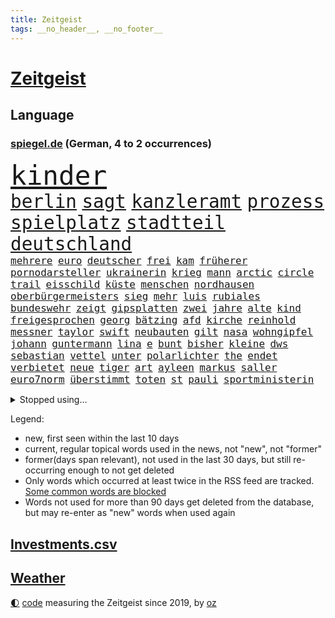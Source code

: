 ```yaml
---
title: Zeitgeist
tags: __no_header__, __no_footer__
---
```


# [Zeitgeist](https://oliz.io/zeitgeist/)

## Language

<h3><a href="https://www.spiegel.de" target="_blank">spiegel.de</a> (German, 4 to 2 occurrences)</h3>
<p style="font-family:monospace">
<span style="font-size:32pt"><a href="news_links.html#kinder" class="current">kinder</a></span>
<br>
<span style="font-size:22pt"><a href="news_links.html#berlin" class="current">berlin</a></span>
<span style="font-size:22pt"><a href="news_links.html#sagt" class="current">sagt</a></span>
<span style="font-size:22pt"><a href="news_links.html#kanzleramt" class="current">kanzleramt</a></span>
<span style="font-size:22pt"><a href="news_links.html#prozess" class="current">prozess</a></span>
<span style="font-size:22pt"><a href="news_links.html#spielplatz" class="current">spielplatz</a></span>
<span style="font-size:22pt"><a href="news_links.html#stadtteil" class="current">stadtteil</a></span>
<span style="font-size:22pt"><a href="news_links.html#deutschland" class="current">deutschland</a></span>
<br>
<span style="font-size:12pt"><a href="news_links.html#mehrere" class="current">mehrere</a></span>
<span style="font-size:12pt"><a href="news_links.html#euro" class="current">euro</a></span>
<span style="font-size:12pt"><a href="news_links.html#deutscher" class="current">deutscher</a></span>
<span style="font-size:12pt"><a href="news_links.html#frei" class="current">frei</a></span>
<span style="font-size:12pt"><a href="news_links.html#kam" class="current">kam</a></span>
<span style="font-size:12pt"><a href="news_links.html#früherer" class="current">früherer</a></span>
<span style="font-size:12pt"><a href="news_links.html#pornodarsteller" class="new">pornodarsteller</a></span>
<span style="font-size:12pt"><a href="news_links.html#ukrainerin" class="current">ukrainerin</a></span>
<span style="font-size:12pt"><a href="news_links.html#krieg" class="current">krieg</a></span>
<span style="font-size:12pt"><a href="news_links.html#mann" class="current">mann</a></span>
<span style="font-size:12pt"><a href="news_links.html#arctic" class="new">arctic</a></span>
<span style="font-size:12pt"><a href="news_links.html#circle" class="new">circle</a></span>
<span style="font-size:12pt"><a href="news_links.html#trail" class="new">trail</a></span>
<span style="font-size:12pt"><a href="news_links.html#eisschild" class="new">eisschild</a></span>
<span style="font-size:12pt"><a href="news_links.html#küste" class="current">küste</a></span>
<span style="font-size:12pt"><a href="news_links.html#menschen" class="current">menschen</a></span>
<span style="font-size:12pt"><a href="news_links.html#nordhausen" class="current">nordhausen</a></span>
<span style="font-size:12pt"><a href="news_links.html#oberbürgermeisters" class="new">oberbürgermeisters</a></span>
<span style="font-size:12pt"><a href="news_links.html#sieg" class="current">sieg</a></span>
<span style="font-size:12pt"><a href="news_links.html#mehr" class="current">mehr</a></span>
<span style="font-size:12pt"><a href="news_links.html#luis" class="current">luis</a></span>
<span style="font-size:12pt"><a href="news_links.html#rubiales" class="current">rubiales</a></span>
<span style="font-size:12pt"><a href="news_links.html#bundeswehr" class="current">bundeswehr</a></span>
<span style="font-size:12pt"><a href="news_links.html#zeigt" class="current">zeigt</a></span>
<span style="font-size:12pt"><a href="news_links.html#gipsplatten" class="new">gipsplatten</a></span>
<span style="font-size:12pt"><a href="news_links.html#zwei" class="current">zwei</a></span>
<span style="font-size:12pt"><a href="news_links.html#jahre" class="current">jahre</a></span>
<span style="font-size:12pt"><a href="news_links.html#alte" class="current">alte</a></span>
<span style="font-size:12pt"><a href="news_links.html#kind" class="current">kind</a></span>
<span style="font-size:12pt"><a href="news_links.html#freigesprochen" class="current">freigesprochen</a></span>
<span style="font-size:12pt"><a href="news_links.html#georg" class="current">georg</a></span>
<span style="font-size:12pt"><a href="news_links.html#bätzing" class="new">bätzing</a></span>
<span style="font-size:12pt"><a href="news_links.html#afd" class="current">afd</a></span>
<span style="font-size:12pt"><a href="news_links.html#kirche" class="current">kirche</a></span>
<span style="font-size:12pt"><a href="news_links.html#reinhold" class="current">reinhold</a></span>
<span style="font-size:12pt"><a href="news_links.html#messner" class="new">messner</a></span>
<span style="font-size:12pt"><a href="news_links.html#taylor" class="current">taylor</a></span>
<span style="font-size:12pt"><a href="news_links.html#swift" class="current">swift</a></span>
<span style="font-size:12pt"><a href="news_links.html#neubauten" class="current">neubauten</a></span>
<span style="font-size:12pt"><a href="news_links.html#gilt" class="current">gilt</a></span>
<span style="font-size:12pt"><a href="news_links.html#nasa" class="current">nasa</a></span>
<span style="font-size:12pt"><a href="news_links.html#wohngipfel" class="new">wohngipfel</a></span>
<span style="font-size:12pt"><a href="news_links.html#johann" class="current">johann</a></span>
<span style="font-size:12pt"><a href="news_links.html#guntermann" class="new">guntermann</a></span>
<span style="font-size:12pt"><a href="news_links.html#lina" class="current">lina</a></span>
<span style="font-size:12pt"><a href="news_links.html#e" class="current">e</a></span>
<span style="font-size:12pt"><a href="news_links.html#bunt" class="current">bunt</a></span>
<span style="font-size:12pt"><a href="news_links.html#bisher" class="current">bisher</a></span>
<span style="font-size:12pt"><a href="news_links.html#kleine" class="current">kleine</a></span>
<span style="font-size:12pt"><a href="news_links.html#dws" class="new">dws</a></span>
<span style="font-size:12pt"><a href="news_links.html#sebastian" class="current">sebastian</a></span>
<span style="font-size:12pt"><a href="news_links.html#vettel" class="current">vettel</a></span>
<span style="font-size:12pt"><a href="news_links.html#unter" class="current">unter</a></span>
<span style="font-size:12pt"><a href="news_links.html#polarlichter" class="new">polarlichter</a></span>
<span style="font-size:12pt"><a href="news_links.html#the" class="current">the</a></span>
<span style="font-size:12pt"><a href="news_links.html#endet" class="current">endet</a></span>
<span style="font-size:12pt"><a href="news_links.html#verbietet" class="current">verbietet</a></span>
<span style="font-size:12pt"><a href="news_links.html#neue" class="current">neue</a></span>
<span style="font-size:12pt"><a href="news_links.html#tiger" class="current">tiger</a></span>
<span style="font-size:12pt"><a href="news_links.html#art" class="current">art</a></span>
<span style="font-size:12pt"><a href="news_links.html#ayleen" class="new">ayleen</a></span>
<span style="font-size:12pt"><a href="news_links.html#markus" class="current">markus</a></span>
<span style="font-size:12pt"><a href="news_links.html#saller" class="new">saller</a></span>
<span style="font-size:12pt"><a href="news_links.html#euro7norm" class="new">euro7norm</a></span>
<span style="font-size:12pt"><a href="news_links.html#überstimmt" class="new">überstimmt</a></span>
<span style="font-size:12pt"><a href="news_links.html#toten" class="current">toten</a></span>
<span style="font-size:12pt"><a href="news_links.html#st" class="current">st</a></span>
<span style="font-size:12pt"><a href="news_links.html#pauli" class="current">pauli</a></span>
<span style="font-size:12pt"><a href="news_links.html#sportministerin" class="new">sportministerin</a></span>
</p>
<details>
<summary>Stopped using...</summary>
<p class="former" style="font-size:12pt">
schwarzen(1069) anschlag(1068) cristiano(1068) ebenfalls(1068) israelischen(1068) hinterlassen(1067) sekunden(1067) ausländische(1066) morgen(1066) uspräsidenten(1066) angebot(1065) ankündigung(1065) asche(1065) ausgebrochen(1065) elfmeter(1065) hielt(1065) quartal(1065) widerspricht(1065) öfter(1065) fdpchef(1064) geboren(1064) manager(1064) alexej(1063) außerdem(1063) bisherige(1063) bitte(1063) kontrollieren(1063) mario(1063) nawalny(1063) normal(1063) schweigen(1063) toni(1063) verteilt(1063) also(1062) dokumente(1062) israelische(1062) liverpool(1062) tests(1062) texas(1062) you(1062) 75(1061) falls(1061) leute(1061) schoss(1061) stattfinden(1061) stimme(1061) thailand(1061) vergeblich(1061) englischen(1060) geheimnis(1060) märchen(1060) null(1060) obama(1060) verpassen(1060) wirkte(1060) zivilisten(1060) geschichten(1059) infektion(1059) paare(1059) reichte(1059) schlimmsten(1059) schwedische(1059) tötung(1059) berichterstattung(1058) durchsuchungen(1058) priester(1058) san(1058) usamerikaner(1058) zuerst(1058) beklagen(1057) beteiligten(1057) crash(1057) david(1057) nürnberg(1057) bilden(1056) explosion(1056) schuss(1056) verlierer(1056) anhänger(1055) bundesstaat(1055) erbe(1055) gespräche(1055) medikamente(1055) studien(1055) wiederholt(1055) gastgeber(1054) wochenlang(1054) meinem(1053) regt(1053) schicken(1053) sinn(1053) streng(1053) vorsprung(1053) wies(1053) wirken(1053) dar(1051) endspiel(1051) nahen(1051) simon(1051) steckte(1051) berühmte(1050) olympische(1050) rassistischen(1050) starker(1050) wirtschaftsministerium(1050) einsetzen(1048) lernt(1048) rollen(1048) schlimmste(1047) voraussetzungen(1047) konsum(1046) entwickeln(1045) führenden(1043) nationalen(1043) weckt(1043) trug(1042) gesamten(1041) konkrete(1041) schrecken(1041) vorgelegt(1041) amerikas(1040) analysiert(1040) insassen(1040) außerhalb(1039) empfängt(1039) ministerium(1039) reduzieren(1038) fußballwm(1037) erinnerung(1034) gouverneur(1034) bangen(1033) fortsetzung(1033) istanbul(1031) niedrig(1031) ausgaben(1014) ausgetragen(1008) last(1001) langem(997) billiger(995) einfache(994) woelki(981) berichtete(971) lieferketten(966) gewinne(961) währung(957) 4000(919) konservative(902) politikern(898) enthalten(877) verlag(873) militärische(854) lediglich(850) wenigsten(809) norwegische(796) grundsätzlich(791) zugestimmt(781) präsentierte(774) superstars(772) verstorben(770) highlights(760) weibliche(759) parlaments(752) exil(751) gerissen(749) 400000(744) übertragen(740) gemeinschaft(734) world(730) investiert(729) entlasten(724) spiegelkorrespondent(717) entstanden(715) bedrängnis(704) kunstwerke(702) kursieren(700) energiekosten(698) australiens(696) fdppolitiker(696) schülerin(675) lieferungen(674) gestört(669) bekannteste(664) methode(664) nutzung(663) militärischen(659) gewaltsamen(652) meta(651) otto(646) seltene(646) überlebten(632) fördern(617) getreten(617) weltbekannt(617) systematisch(611) zweites(607) zusammenhalt(601) geschenk(589) einheit(581) gastbeitrag(578) überzeugung(578) dortmunder(575) transparenz(573) rené(565) air(559) barack(556) gestärkt(555) ukrainenews(554) schildern(552) vermieter(552) vorab(550) odessa(549) erneuerbare(547) messerangriff(540) baustelle(539) riskant(537) herzen(534) gefangenschaft(532) dilemma(527) lindners(527) niedersächsischen(524) braunschweig(521) dmitrij(520) crew(513) kompensieren(513) guardiola(498) pep(498) abgeschaltet(490) verspätung(486) ehrt(485) exregierungschef(481) gepäck(481) würdigt(480) mordfall(478) exuspräsident(468) ernannt(467) 79(466) tiefer(464) cannabis(462) 21jähriger(457) anhaltende(457) offensichtlich(456) verhaftung(454) identifizieren(453) attestiert(449) spitzt(449) misshandelt(447) einsätze(446) olympischen(446) verunglückten(445) älter(444) alzheimer(443) angehörigen(443) fehlstart(443) ukrainerusslandkrieg(443) tirol(440) wozu(440) finanzen(435) entfernen(427) kämpferisch(422) verträge(420) starkwatzinger(419) verbrauch(419) zuhause(419) effekt(404) offenlegen(404) ron(395) nation(394) terminal(394) weltgrößten(394) beleidigungen(393) bach(388) desantis(388) professor(388) raten(387) wünsche(387) schreitet(386) verschärfung(383) atomkraftwerk(382) aufgewachsen(380) angezeigt(379) 19jähriger(377) verurteilter(375) jüngst(374) richtete(374) vizepräsident(370) abschuss(367) kommunikation(362) sechsten(358) stemmen(358) ausgestattet(356) praktisch(356) vegane(356) vaters(352) emissionen(349) krawalle(349) francisco(348) eingriff(346) zusage(346) hauptdarstellerin(343) immobilienkonzern(342) erleichtern(341) pentagon(336) morgan(334) aktivist(333) verzeichnen(333) eineinhalb(332) ignoriert(332) jewgeni(332) bnd(328) meldungen(324) schauplatz(323) gefangenen(322) karriereberaterin(322) besitz(320) rückstand(320) schwarzer(320) operiert(319) desinformation(317) epidemie(317) gegessen(317) geplantes(316) abbruch(315) rust(315) lateinamerika(314) zurückgekehrt(314) außenpolitik(313) trümmern(313) sam(312) mitarbeitern(311) minsk(309) billigt(308) äußerung(307) mächte(305) widmen(303) amerikanerin(301) umso(298) ausgemacht(297) reißen(293) überfahrt(293) bengvir(292) itamar(292) pistole(291) sydney(290) weltcup(290) liberale(289) häufen(285) infantino(285) roland(285) bundesjustizminister(283) gast(282) gipfeltreffen(281) tomaten(281) saarlouis(279) wiederholen(279) leiten(278) machtkampf(277) vermeldet(277) text(276) fotograf(275) gianni(275) streben(275) auflaufen(273) bischöfe(273) unfalls(273) forderten(270) segeln(270) unterzogen(269) 2009(267) labor(265) traut(265) wahren(264) wuppertal(264) beheben(263) emails(263) erheblichen(260) streamingdienst(260) sprint(259) einwanderer(258) genügend(256) spiegelredakteur(256) umstrittenes(256) praxis(255) krawallen(252) transparent(250) satellitenbild(249) feldern(248) vorfälle(248) vorstand(248) 28jähriger(247) plätze(246) mail(245) dieb(244) nachgegeben(244) tanzt(244) fassen(243) flasche(243) symptome(243) jung(242) lebensgefahr(242) ladung(240) revision(240) 250000(237) lebenslauf(237) prozesse(237) wohlstand(237) flaschen(235) 31jährige(234) geschäften(234) zeitplan(234) djirsarai(233) fdpgeneralsekretär(233) bildungsministerium(229) dauer(229) ständig(229) gaza(228) palästinensern(228) parteifreund(228) sprüche(227) übungen(226) erbost(225) to(225) sektor(224) intel(223) rüstungsindustrie(223) entwickler(221) theoretisch(221) natomitglied(220) nicolas(219) wagnertruppe(219) günstigen(217) nudeln(217) begleiter(215) finnlands(215) späten(215) heran(213) auszeichnungen(212) genre(212) dhl(211) stoffe(211) rekordmeister(210) angemeldet(207) stürmte(207) bär(203) parteispitze(203) dicht(202) trümmerteile(201) einheimischen(200) verzögerung(200) berlinkreuzberg(198) nordirland(198) nordstreampipelines(197) usaußenministerium(197) förderprogramm(196) wütenden(194) stil(193) verbreitete(193) potenzial(192) regulieren(192) gladbach(190) entschlossen(189) historisch(189) marina(189) radfahrer(189) spitzenkandidat(189) gedanken(188) eingeräumt(187) sanfter(187) wänden(186) ukrainischem(185) söldnerchef(184) ausweitung(183) can(183) derer(183) hamilton(183) lewis(183) staatssekretär(180) bildungsministerin(179) zweieinhalb(179) manhattan(178) messen(178) kämpften(177) legalisierung(177) begünstigt(175) einkaufen(175) elfjährige(175) transformation(175) unbedenklich(175) räuber(174) akkus(173) wackelt(173) brennen(172) dicaprio(172) mutterkonzern(172) reparieren(172) georgischen(170) grafikanalyse(170) jakarta(170) regierungspartei(170) bemängelt(169) gen(169) kiffen(169) losgehen(169) minen(169) regulierung(169) beleg(168) jordan(167) kümmert(167) stürmt(167) mitgründer(166) vergiftung(166) breiter(165) bundesligist(165) sommerspielen(165) verblüffenden(165) erkrankungen(164) kostenlosen(164) angerichtet(163) baugenehmigungen(161) pompeji(161) spiegeltalk(161) wiederum(161) wirksam(161) kollabiert(159) startete(157) veto(157) reuß(156) vermarktet(156) ac(155) gründung(155) ergibt(154) existenz(154) großmanöver(154) angeschossen(153) prinzip(153) breites(152) taiwans(152) eintreffen(151) geisel(151) mondmission(151) wirtschaftswachstum(151) behaupten(150) technischer(150) western(150) freizeitpark(149) kishida(149) weltbevölkerung(149) zentrales(149) belarussen(148) drohte(148) gewusst(148) argumenten(147) bijan(147) sonntagabend(147) durchsuchten(146) indopazifik(146) set(146) unseres(146) oberbayern(145) referendum(145) aufschwung(143) elfjähriger(143) verstößt(143) bekämpfung(142) dreh(142) ingenieure(142) maxim(142) be(141) durchgesetzt(141) gesundheitlichen(140) lehmann(139) flecken(138) konkret(138) anwerben(137) fifapräsident(137) prangerte(137) reichtum(137) cduabgeordnete(136) klares(136) depp(135) heizungswende(135) inter(135) lebenszeichen(135) normalen(135) sea(135) usamerikanische(135) benennt(134) flüssigkeit(134) gebilligt(134) massenhaft(134) bundesstaates(133) kinderarmut(133) renommierter(133) existiert(132) maus(132) nachbarstaaten(132) präsent(131) rights(131) tennisspielerin(131) christen(130) kampfflugzeugen(130) klimafragen(130) nationalkonservative(130) arbeiter(129) breit(129) getrieben(128) unzureichend(128) orientierung(127) behält(126) katrin(126) verlassenen(126) nelles(125) rettungsmission(125) anhören(123) erstatten(122) biller(121) heizungsgesetz(121) erzieher(120) rechtskräftig(120) spottet(120) berühmtesten(119) citys(119) plastikmüll(118) vierten(117) pioneer(116) verständlich(116) beordert(115) besiegte(115) ausgesagt(114) 26jährige(113) dreifach(113) fossile(113) perlt(113) beschleunigen(112) drogenhandel(112) behandlungen(111) bescheren(111) tauscht(111) traktor(111) tätigkeit(110) gleichaltrigen(109) militante(109) quadratmetern(109) brutalen(108) arbeitsunfall(107) päckchen(107) entschärfen(106) fazit(106) pessimistisch(106) übersehen(106) acker(105) asylbewerberheim(105) beruft(105) kroos(105) unterstellt(105) yeboah(105) achtjährigen(104) autobahngesellschaft(104) neuwahlen(104) absetzung(103) blicke(103) blume(103) brigade(103) kalender(103) kunstwerken(103) lebensgefährlich(103) angelegt(102) ausgebuht(102) gewannen(102) koranverbrennung(102) spree(102) triumphierte(102) würdigte(102) überflutete(102) gebietsgewinne(101) mangelnden(101) niro(100) potenzielle(100) verfügbaren(100) bergführer(99) gutgetan(99) teneriffa(99) email(98) stichwahl(98) agieren(97) englands(97) cool(96) killers(96) kopfgeld(96) unentdeckt(96) gleichstellung(95) kaputte(95) vernichtung(95) bejaht(94) bezos(94) dietmar(94) dortige(94) halte(94) lka(94) polizeikontrolle(94) gestrandet(93) unfallort(93) absteiger(92) ausreichen(92) register(92) 93jährige(91) diktaturen(91) dringender(91) gebannt(91) gefälschtes(91) gewittern(91) primož(91) roglič(91) schlucht(91) titelgewinn(91) anschließenden(90) bella(90) grenzfluss(90) hautkrebs(90) kategorie(90) scheuer(90) schlittert(90) sächsischen(90) terrorplänen(90) verhör(90) agenda(89) deutschiraners(89) erkennt(89) geburtshaus(89) geheimdiensten(89) grandios(89) jet(89) mitspielen(89) ruhestörung(89) stahlseil(89) treffe(89) zitierte(89) abgeblasen(88) f16(88) glanzlicht(88) landesinneren(88) nächstem(88) patriarch(88) rechtsanspruch(88) schwieg(88) talente(88) durststrecke(87) faschismus(87) jungfernfahrt(87) mondlandung(87) passende(87) tüftler(87) verdächtig(87) chiphersteller(86) drummer(86) erwirtschaften(86) helm(86) vorläufigen(86) überdurchschnittlich(86) aarhus(85) chipfertigung(85) westafrikanischen(85) basilikum(84) kolonien(84) konfliktlösung(84) monatliche(84) profil(84) adobe(83) berechnungen(83) grausige(83) hindernissen(83) klammern(83) abteilungsleiter(82) profitierten(82) umzusetzen(82) bergsteigerin(81) betrugsmaschen(81) dschungel(81) freikommt(81) reichsbürgern(81) cruz(80) end(80) lieb(80) verwundeten(80) wiederentdeckt(80) abgrenzen(79) beteuerte(79) fattah(79) pest(79) sicherheitsleute(79) verriet(79) versammlung(79) arbeitslos(78) attraktiv(78) euregeln(78) forschungsministerin(78) shah(78) starkoch(78) zerstörter(78) hm(77) kaltes(77) kristina(77) modekette(77) plattformen(77) regierungsmaschine(77) tatverdächtig(77) vereinfachen(77) zerriss(77) bittere(76) einreichen(76) erhoffte(76) falschaussagen(76) fragwürdigen(76) innensenatorin(76) netzentgelte(76) spranger(76) stellvertretende(76) unbemerkt(76) vorgeht(76) euer(75) männlicher(75) nawalnys(75) pütz(75) richtlinien(75) routineoperation(75) soundtrack(75) südukraine(75) ölkonzerne(75) 53jähriger(74) argentinische(74) sozialdemokrat(74) toxischen(74) traumtor(74) unionspolitiker(74) waalkes(74) 148(73) anhalten(73) auslieferung(73) erschreckend(73) ferien(73) kostenlose(73) quellen(73) sachsenanhalts(73) teilchen(73) tusk(73) gemeindevertreter(72) kletterte(72) selbstfürsorge(72) vernetzen(72) weltberühmt(72) buhlt(71) kanadischem(71) meeressäuger(71) mitgliedstaaten(71) polizeigewahrsam(71) vermint(71) badesee(70) grünenministerin(70) havarierten(70) kreativen(70) rutte(70) sommerpasta(70) standuppaddling(70) zelle(70) zustellung(70) bruni(69) dino(69) euasylkompromiss(69) feuerkatastrophe(69) kuriosen(69) toppmöller(69) täters(69) unglücks(69) verkraftbar(69) aufzusetzen(68) erkunden(68) lebenshaltungskosten(68) massenproduktion(68) spitzenfußball(68) trends(68) vorlegen(68) asylrecht(67) aurora(67) braslavsky(67) diw(67) flüchtlingen(67) hits(67) nachdenklichen(67) paulairene(67) seenotrettungsboot(67) siegreichen(67) spaghetti(67) auflösung(66) jusovorsitzende(66) substanziellen(66) bartsch(65) flieger(65) ostseebad(65) popstars(65) rächt(65) unescowelterbe(65) xiii(65) dortigen(64) eindringen(64) eupolitiker(64) finalsieg(64) raketenschutzschirm(64) exfreund(63) fressen(63) führungsfigur(63) genehmigter(63) gentechnik(63) hannoveraner(63) jugendarbeitslosigkeit(63) klartext(63) montana(63) rettungseinsatz(63) sprühte(63) unofriedensmission(63) verbraucherzeitschrift(63) verehren(63) bewährungsstrafen(62) caravan(62) gefertigt(62) polizeigewerkschaft(62) shirts(62) spiegelgespräch(62) wagnerkämpfer(62) wahlkreisbüro(62) effizienter(61) killer(61) kinderbetreuung(61) rammsteinvorwürfe(61) wagnerchefs(61) beauftragte(60) festigen(60) hessische(60) hob(60) schlaganfall(60) schuhbeck(60) strafverfahren(60) stundenlohn(60) tablets(60) wagneraufstand(60) afdwähler(59) dummheit(59) konferenzen(59) psychologie(59) rüffel(59) schrittweise(59) streitkultur(59) umgeschlagen(59) bauernverband(58) dorothee(58) graf(58) mentalen(58) untreue(58) beerdigen(57) freibad(57) fuest(57) lambsdorff(57) legacy(57) milliardeninvestitionen(57) report(57) saleh(57) trugen(57) werteten(57) f16kampfflugzeugen(56) fotomontage(56) hochumstrittene(56) klischees(56) neutralitätsgründen(56) wonach(56) burgern(55) gendersternchen(55) weitverbreitet(55) atlanta(54) erkunde(54) nahostkonflikt(54) zelt(54) flüchtlingslager(53) perfide(53) sprangen(53) zweitgrößten(53) eauto(52) gedauert(52) krankenhauses(52) stromausfall(52) atomruine(51) aufzuschieben(51) berücksichtigen(51) dazwischen(51) kambodscha(51) kühlwasser(51) misshandlungen(51) politikerinnen(51) seenotrettungsschiff(51) sprinter(51) teenagern(51) usklub(51) variante(51) verfilmt(51) verstrickt(51) arbeitgebernahe(50) begriffe(50) diabetes(50) gelbe(50) kreuzband(50) kühlwasserverklappung(50) wattenmeer(50) wichtigstes(50) binz(49) bundesligasaison(49) fischstäbchen(49) geschieht(49) regnet(49) reichsbürgergruppe(49) subway(49) wacht(49) östlich(49) 47jähriger(48) charakterdarsteller(48) fukushimakühlwasser(48) militärisch(48) valeria(48) verderben(48) becken(47) belästigungen(47) gebrannt(47) palästinensische(47) schüttete(47) wasserqualität(47) zeitgleich(47) überziehen(47) behandeln(46) decker(46) elterngeldes(46) julia(46) riecht(46) übergangsweise(46) bertram(45) gleichnamigen(45) nachtruhe(45) popsängerin(45) showdown(45) sicherheitsmaßnahmen(45) vorwahlen(45) brisant(44) entlastungspakete(44) froh(44) importieren(44) millionenstadt(44) 73jähriger(43) behrens(43) erhört(43) schachzug(43) auskunftei(42) billigen(42) funktionäre(42) koffer(42) schufa(42) wagte(42) angabe(41) beizutragen(41) bemerkenswert(41) kent(41) notizen(41) phishing(41) realitäten(41) schneise(41) zerbrochen(41) angefeindet(40) bard(40) di(40) geistliche(40) michal(40) offiziere(40) wdr(40) ökonomisch(40) black(39) computerspiele(39) geheimer(39) postings(39) purra(39) riikka(39) sicherheitskräften(39) tennisturnier(39) britney(38) geplatztem(38) krähen(38) spears(38) typische(38) wahlkommission(38) erhältlich(37) familienpolitik(37) hadid(37) notoperation(37) sorten(37) sortiert(37) wahre(37) 51jährige(36) bergsteigen(36) betreuung(36) ikonischer(36) mondes(36) namensgeber(36) rubel(36) verpflichtend(36) wachstumschancengesetz(36) angeht(35) computerspiel(35) fahrzeugen(35) geschädigt(35) milliardengewinn(35) querelen(35) schmutziger(35) trainers(35) wissenschaftlerin(35) chipfabriken(34) gabor(34) jetski(34) jungs(34) masche(34) sge(34) steingarts(34) ernte(33) eukommissionsvize(33) frans(33) frauenrechte(33) malaika(33) maskenpflicht(33) mihambo(33) polizeibeamten(33) regierungsbildung(33) schaf(33) selbstständige(33) sternchen(33) timmermans(33) topklub(33) umstrittenem(33) visionen(33) amsterdamer(32) arbeitende(32) artensterben(32) bizarrer(32) durchmachen(32) geldes(32) geschke(32) lai(32) nolan(32) selbstauflösung(32) düpierte(31) ethik(31) saale(31) sklaven(31) säugetiere(31) torwart(31) campingplatz(30) gedreht(30) hagen(30) untergetauchten(30) verseuchen(30) wissenschaftlich(30) übertrifft(30) auswanderer(29) camper(29) europameisterinnen(29) gestürzte(29) kreidezeit(29) mangels(29) männlichkeit(29) nest(29) sportstars(29) wohnmobile(29) dnipro(28) erschweren(28) haftanstalt(28) sozial(28) cannabislegalisierung(27) durchzusetzen(27) großmeister(27) kerr(27) kohleausstieg(27) malaysia(27) produktionen(27) rica(27) riskanten(27) unbegründet(27) darren(26) gesunden(26) haarsträubende(26) kambodschas(26) kiesewetter(26) olivenöl(26) taurusraketen(26) teilzeit(26) torlosen(26) wider(26) wärmepläne(26) nadine(25) 64jährige(24) austauschen(24) gewordene(24) nigers(24) rettungswagen(24) roderich(24) unermüdlich(24) vielversprechende(24) bernardo(23) bock(23) diamanten(23) esse(23) hakenkreuzfahne(23) kultusministerium(23) lebensbedingungen(23) strafrechtlich(23) tänzerinnen(23) verbrauchen(23) walser(23) überschätzt(23) aufwendigen(22) einzudämmen(22) frachtschiff(22) gejagte(22) henderson(22) abfluss(21) cruise(21) entsprechenden(21) kriegsgefangene(21) militärputsch(21) renard(21) struktur(21) verglichen(21) weimarer(21) wendie(21) ecowas(20) organisierten(20) rekruten(20) schachtar(20) verkehrsunfall(20) doku(19) effekte(19) heard(19) zwiebeln(19) erdtrabanten(18) merkt(18) strafbar(18) angepasst(17) bray(17) dark(17) europawahlkandidaten(17) lebensläufe(17) lebensläufen(17) leser(17) plakat(17) spiegelleserinnen(17) volkspartei(17) franken(16) geheimdienstchef(16) mitleid(16) sprinterin(16) timanowskaja(16) berufswahl(15) freddie(15) mercury(15) prorussischer(15) vergebener(15) brustkrebsvorsorge(14) buschbrände(14) chutkan(14) entlastungen(14) europacup(14) gefallenen(14) mondumlaufbahn(14) tanya(14) turniers(14) umsturzes(14) öffentlicher(14) auflegen(13) lokalisieren(13) reihenfolge(13) saarländischen(13) säugling(13) twitternachfolger(13) hinsichtlich(12) ikonisches(12) privatjet(12) roskosmos(12) säule(12) trendwende(12) ermahnt(11) graz(11) intervention(11) itexperten(11) kräften(11) navigieren(11) prestigeerfolg(11) südpol(11)
</p>
</details>
<p>Legend:
<ul>
<li><span class="new">new</span>, first seen within the last 10 days</li>
<li><span class="current">current</span>, regular topical words used in the news, not "new", not "former"</li>
<li><span class="former">former(days span relevant)</span>, not used in the last 30 days, but still re-occurring enough to not get deleted</li>
<li>Only words which occurred at least twice in the RSS feed are tracked. <a href="language/filters.py">Some common words are blocked</a></li>
<li>Words not used for more than 90 days get deleted from the database, but may re-enter as "new" words when used again</li>
</ul>
</p>

## [Investments](investments.html)[.csv](investments.csv)

## [Weather](weather.html)

<footer>
<a href="javascript:toggleTheme()" class="nav">🌓</a>
<a href="https://github.com/ooz/zeitgeist">code</a> measuring the Zeitgeist since 2019, by <a href="https://oliz.io">oz</a>
</footer>
